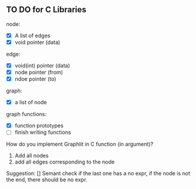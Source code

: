 ## TO DO for C Libraries

node:
- [x] A list of edges 
- [x] void pointer (data) 

edge: 
- [x] void(int) pointer (data)
- [x] node pointer (from) 
- [x] ndoe pointer (to)
 
graph: 
- [x] a list of node 

graph functions:
- [x] function prototypes
- [ ] finish writing functions

How do you implement Graphlit in C function (in argument)?
1. Add all nodes 
2. add all edges corresponding to the node 

Suggestion:
[] Semant check if the last one has a no expr, if the node is not the end, there should be no expr. 
